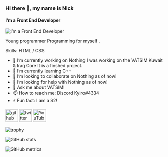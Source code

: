 ### Hi there 👋, my name is Nick
#### I’m a Front End Developer 
![I’m a Front End Developer ](https://i.imgflip.com/4eld08.jpg)

Young programmer Programming for myself .

Skills:  HTML / CSS

- 🔭 I’m currently working on Nothing I was working on the VATSIM Kuwait & Iraq Core It is a finshed project.
- 🌱 I’m currently learning C++ 
- 👯 I’m looking to collaborate on Nothing as of now! 
- 🤔 I’m looking for help with Nothing as of now! 
- 💬 Ask me about VATSIM! 
- 📫 How to reach me:  Discord Kylro#4334 
- ⚡ Fun fact: I am a S2! 


[<img src='https://cdn.jsdelivr.net/npm/simple-icons@3.0.1/icons/github.svg' alt='github' height='40'>](https://github.com/KyrloUk)  [<img src='https://cdn.jsdelivr.net/npm/simple-icons@3.0.1/icons/twitter.svg' alt='twitter' height='40'>](https://twitter.com/Q8Kylro)  [<img src='https://cdn.jsdelivr.net/npm/simple-icons@3.0.1/icons/youtube.svg' alt='YouTube' height='40'>](https://www.youtube.com/channel/Q8Control)  

[![trophy](https://github-profile-trophy.vercel.app/?username=KyrloUk)](https://github.com/ryo-ma/github-profile-trophy)

![GitHub stats](https://github-readme-stats.vercel.app/api?username=KyrloUk&show_icons=true)  

![GitHub metrics](https://metrics.lecoq.io/KyrloUk)  



<!---
KyrloUk/KyrloUk is a ✨ special ✨ repository because its `README.md` (this file) appears on your GitHub profile.
You can click the Preview link to take a look at your changes.
--->
